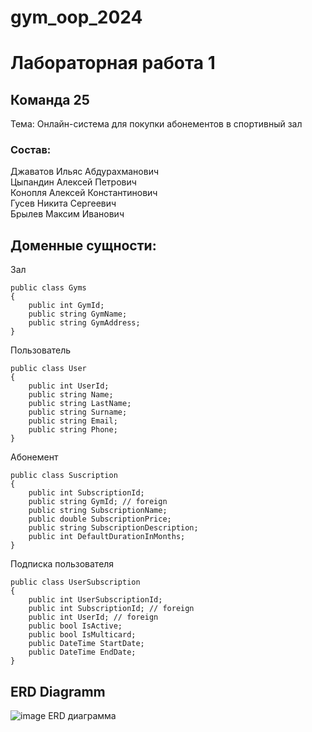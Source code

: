 # gym_oop_2024
# Лабораторная работа 1
## Команда 25 
Тема: Онлайн-система для покупки абонементов в спортивный зал

### Состав:
Джаватов Ильяс Абдурахманович  
Цыпандин Алексей Петрович  
Конопля Алексей Константинович  
Гусев Никита Сергеевич  
Брылев Максим Иванович  

## Доменные сущности:
Зал
```
public class Gyms
{
    public int GymId;
    public string GymName;
    public string GymAddress;
}
```

Пользователь
```
public class User
{
    public int UserId;
    public string Name;
    public string LastName;
    public string Surname;
    public string Email;
    public string Phone;
}
```
Абонемент
```
public class Suscription
{
    public int SubscriptionId;
    public string GymId; // foreign
    public string SubscriptionName;
    public double SubscriptionPrice;
    public string SubscriptionDescription;
    public int DefaultDurationInMonths;
}
```

Подписка пользователя
```
public class UserSubscription
{
    public int UserSubscriptionId;
    public int SubscriptionId; // foreign
    public int UserId; // foreign
    public bool IsActive;
    public bool IsMulticard;
    public DateTime StartDate;
    public DateTime EndDate;
}
```
## ERD Diagramm
![image](https://github.com/AlexeyKonoplia/gym_oop_2024/assets/112964950/b1cddf13-de94-44e8-af31-80392d5498d6)
ERD диаграмма  

